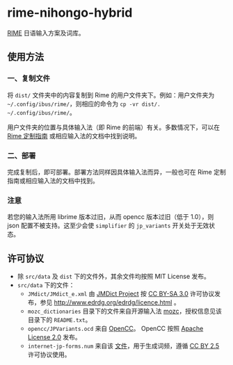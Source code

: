 # rime-nihongo-hybrid
[RIME](http://rime.im/) 日语输入方案及词库。

## 使用方法
### 一、复制文件
将 `dist/` 文件夹中的内容复制到 Rime 的用户文件夹下。例如：用户文件夹为 `~/.config/ibus/rime/`，则相应的命令为 `cp -vr dist/. ~/.config/ibus/rime/`。

用户文件夹的位置与具体输入法（即 Rime 的前端）有关。多数情况下，可以在 [Rime 定制指南](https://github.com/rime/home/wiki/CustomizationGuide) 或相应输入法的文档中找到说明。

### 二、部署
完成复制后，即可部署。部署方法同样因具体输入法而异，一般也可在 Rime 定制指南或相应输入法的文档中找到。

### 注意
若您的输入法所用 librime 版本过旧，从而 opencc 版本过旧（低于 1.0），则 json 配置不被支持。这至少会使 `simplifier` 的 `jp_variants` 开关处于无效状态。

## 许可协议
* 除 `src/data` 及 `dist` 下的文件外，其余文件均按照 MIT License 发布。
* `src/data` 下的文件：
  * `JMdict/JMdict_e.xml` 由 [JMDict Project](http://www.edrdg.org/jmdict/j_jmdict.html) 按 [CC BY-SA 3.0](https://creativecommons.org/licenses/by-sa/3.0/) 许可协议发布，参见 http://www.edrdg.org/edrdg/licence.html 。
  * `mozc_dictionaries` 目录下的文件来自开源输入法 [mozc](https://github.com/google/mozc)，授权信息见该目录下的 `README.txt`。
  * `opencc/JPVariants.ocd` 来自 [OpenCC](https://github.com/BYVoid/OpenCC)。 OpenCC 按照 [Apache License 2.0](https://www.apache.org/licenses/LICENSE-2.0) 发布。
  * `internet-jp-forms.num` 来自该 [文件](http://corpus.leeds.ac.uk/frqc/internet-jp-forms.num)，用于生成词频，遵循 [CC BY 2.5](https://creativecommons.org/licenses/by/2.5/) 许可协议使用。
